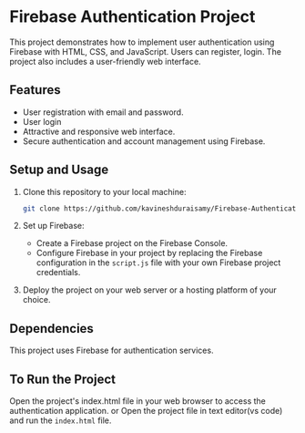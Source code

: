 # Firebase Authentication Project

This project demonstrates how to implement user authentication using Firebase with HTML, CSS, and JavaScript. Users can register, login. The project also includes a user-friendly web interface.

## Features

- User registration with email and password.
- User login
- Attractive and responsive web interface.
- Secure authentication and account management using Firebase.

## Setup and Usage

1. Clone this repository to your local machine:

   ```bash
   git clone https://github.com/kavineshduraisamy/Firebase-Authentication.git
2. Set up Firebase:
   - Create a Firebase project on the Firebase Console.
   - Configure Firebase in your project by replacing the Firebase configuration in the `script.js` file with your own Firebase project credentials.

3. Deploy the project on your web server or a hosting platform of your choice.


## Dependencies

This project uses Firebase for authentication services.

## To Run the Project
Open the project's index.html file in your web browser to access the authentication application.
or
Open the project file in text editor(vs code) and run the `index.html` file.
